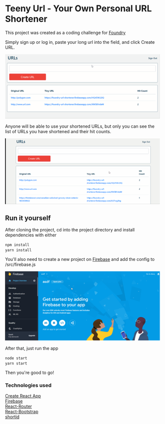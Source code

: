 # Teeny Url - Your Own Personal URL Shortener

This project was created as a coding challenge for [Foundry](https://www.foundrymakes.com/)

Simply sign up or log in, paste your long url into the field, and click Create URL.

![](/screenshots/urlCreate.gif)

Anyone will be able to use your shortened URLs, but only you can see the list of URLs you have shortened and their hit counts.

![](/screenshots/redirect.gif)

## Run it yourself

After cloning the project, cd into the project directory and install dependencies with either

`npm install`  
`yarn install`

You'll also need to create a new project on [Firebase](https://firebase.google.com/) and add the config to /src/firebase.js

![](/screenshots/firebaseConfig.gif)

After that, just run the app

`node start`  
`yarn start`

Then you're good to go!

### Technologies used
[Create React App](https://github.com/facebook/create-react-app)  
[Firebase](https://firebase.google.com/)  
[React-Router](https://github.com/ReactTraining/react-router)  
[React-Bootstrap](https://github.com/react-bootstrap/react-bootstrap)  
[shortid](https://github.com/dylang/shortid)
